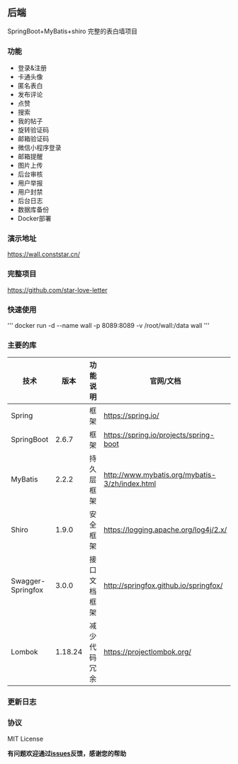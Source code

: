 ## 后端

SpringBoot+MyBatis+shiro 完整的表白墙项目



### 功能

- 登录&注册
- 卡通头像
- 匿名表白
- 发布评论
- 点赞
- 搜索
- 我的帖子
- 旋转验证码
- 邮箱验证码
- 微信小程序登录
- 邮箱提醒
- 图片上传
- 后台审核
- 用户举报
- 用户封禁
- 后台日志
- 数据库备份
- Docker部署



### 演示地址

https://wall.conststar.cn/



### 完整项目

https://github.com/star-love-letter


### 快速使用
'''
docker run -d --name wall -p 8089:8089 -v /root/wall:/data wall
'''


### 主要的库

| 技术              | 版本    | 功能说明     | 官网/文档                                      |
| ----------------- | ------- | ------------ | ---------------------------------------------- |
| Spring            |         | 框架         | https://spring.io/                             |
| SpringBoot        | 2.6.7   | 框架         | https://spring.io/projects/spring-boot         |
| MyBatis           | 2.2.2   | 持久层框架   | http://www.mybatis.org/mybatis-3/zh/index.html |
| Shiro             | 1.9.0   | 安全框架     | https://logging.apache.org/log4j/2.x/          |
| Swagger-Springfox | 3.0.0   | 接口文档框架 | http://springfox.github.io/springfox/          |
| Lombok            | 1.18.24 | 减少代码冗余 | https://projectlombok.org/                     |



### 更新日志



### 协议

MIT License



**有问题欢迎通过[issues](/issues)反馈，感谢您的帮助**

